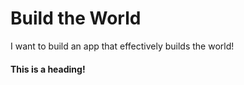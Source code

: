 # Build the World
I want to build an app that effectively builds the world!

#### This is a heading!
